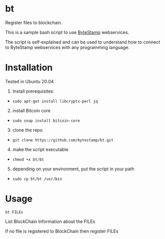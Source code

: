 # bt
Register files to blockchain.

This is a sample bash script to use [ByteStamp](https://www.bytestamp.net/) webservices.

The script is self-explained and can be used to understand how to connect to ByteStamp webservices with any programming language.

# Installation

Tested in Ubuntu 20.04

1. Install prerequisites:
- `sudo apt-get install libcryptx-perl jq`

2. install Bitcoin core

- `sudo snap install bitcoin-core`

3. clone the repo

-  `git clone https://github.com/bytestamp/bt.git`

4. make the script executable

- `chmod +x bt/bt`

5. depending on your environment, put the script in your path

- `sudo cp bt/bt /usr/bin`

# Usage

`bt FILEs`

List BlockChain Information about the FILEs

If no file is registered to BlockChain then register FILEs

